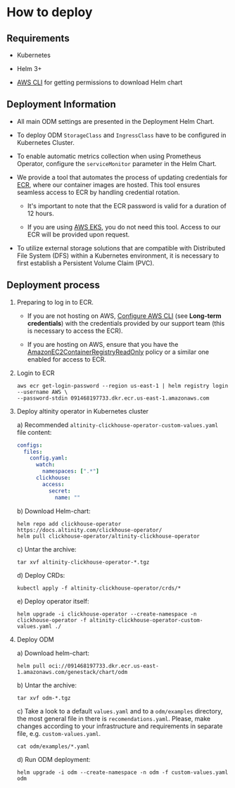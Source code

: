 # How to deploy

## Requirements

- Kubernetes

- Helm 3+

- [AWS CLI](https://docs.aws.amazon.com/cli/latest/userguide/getting-started-install.html) for getting permissions to download Helm chart

## Deployment Information

- All main ODM settings are presented in the Deployment Helm Chart.

- To deploy ODM `StorageClass` and `IngressClass` have to be configured in Kubernetes Cluster.

- To enable automatic metrics collection when using Prometheus Operator, configure the `serviceMonitor` parameter in the Helm Chart.

- We provide a tool that automates the process of updating credentials for [ECR](https://aws.amazon.com/ecr/), where our container images are hosted.
This tool ensures seamless access to ECR by handling credential rotation.

    - It's important to note that the ECR password is valid for a duration of 12 hours.

    - If you are using [AWS EKS](https://aws.amazon.com/eks/), you do not need this tool. Access to our ECR will be provided upon request.

- To utilize external storage solutions that are compatible with Distributed File System (DFS) within a Kubernetes environment, it is necessary to first establish a Persistent Volume Claim (PVC).

## Deployment process

1. Preparing to log in to ECR.

    - If you are not hosting on AWS, [Configure AWS CLI](https://docs.aws.amazon.com/cli/latest/userguide/getting-started-quickstart.html#getting-started-quickstart-new) (see **Long-term credentials**) with the credentials provided by our support team (this is necessary to access the ECR).

    - If you are hosting on AWS, ensure that you have the [AmazonEC2ContainerRegistryReadOnly](https://docs.aws.amazon.com/AmazonECR/latest/userguide/security-iam-awsmanpol.html#security-iam-awsmanpol-AmazonEC2ContainerRegistryReadOnly) policy or a similar one enabled for access to ECR.

2. Login to ECR

    ```shell
    aws ecr get-login-password --region us-east-1 | helm registry login --username AWS \
    --password-stdin 091468197733.dkr.ecr.us-east-1.amazonaws.com
    ```

3. Deploy altinity operator in Kubernetes cluster

    a) Recommended `altinity-clickhouse-operator-custom-values.yaml` file content:

    ```yaml
    configs:
      files:
        config.yaml:
          watch:
            namespaces: [".*"]
          clickhouse:
            access:
              secret:
                name: ""
    ```

    b) Download Helm-chart:

    ```shell
    helm repo add clickhouse-operator https://docs.altinity.com/clickhouse-operator/
    helm pull clickhouse-operator/altinity-clickhouse-operator
    ```

    c) Untar the archive:

    ```shell
    tar xvf altinity-clickhouse-operator-*.tgz
    ```

    d) Deploy CRDs:

    ```shell
    kubectl apply -f altinity-clickhouse-operator/crds/*
    ```

    e) Deploy operator itself:

    ```shell
    helm upgrade -i clickhouse-operator --create-namespace -n clickhouse-operator -f altinity-clickhouse-operator-custom-values.yaml ./
    ```

4. Deploy ODM

    a) Download helm-chart:

    ```shell
    helm pull oci://091468197733.dkr.ecr.us-east-1.amazonaws.com/genestack/chart/odm
    ```

    b) Untar the archive:

    ```shell
    tar xvf odm-*.tgz
    ```

    c) Take a look to a default `values.yaml` and to a `odm/examples` directory, the most general file in there is `recomendations.yaml`.
    Please, make changes according to your infrastructure and requirements in separate file, e.g. `custom-values.yaml`.

    ```shell
    cat odm/examples/*.yaml
    ```

    d) Run ODM deployment:

    ```shell
    helm upgrade -i odm --create-namespace -n odm -f custom-values.yaml odm
    ```
